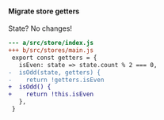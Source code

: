 #### Migrate store getters


State? No changes!

```diff
--- a/src/store/index.js
+++ b/src/stores/main.js
 export const getters = {
   isEven: state => state.count % 2 === 0,
-  isOdd(state, getters) {
-    return !getters.isEven
+  isOdd() {
+    return !this.isEven
   },
 }
```

<aside class="notes">
</aside>
